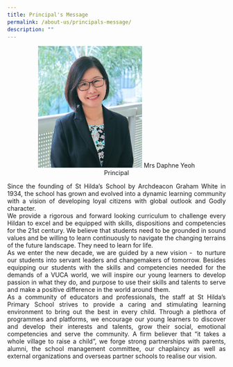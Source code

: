 ```yaml
---
title: Principal's Message
permalink: /about-us/principals-message/
description: ""
---
```

<center><img src="/images/Daphne%20Leong.jpg" style="width:240px;height:280px;">
Mrs Daphne Yeoh<br>
Principal</center>

<div><p style="text-align: justify;">
Since the founding of St Hilda’s School by Archdeacon Graham White in 1934, the school has grown and evolved into a dynamic learning community with a vision of developing loyal citizens with global outlook and Godly character.<br>
We provide a rigorous and forward looking curriculum to challenge every Hildan to excel and be equipped with skills, dispositions and competencies for the 21st century. We believe that students need to be grounded in sound values and be willing to learn continuously to navigate the changing terrains of the future landscape. They need to learn for life.<br>
As we enter the new decade, we are guided by a new vision -  to nurture our students into servant leaders and changemakers of tomorrow. Besides equipping our students with the skills and competencies needed for the demands of a VUCA world, we will inspire our young learners to develop passion in what they do, and purpose to use their skills and talents to serve and make a positive difference in the world around them.<br>
As a community of educators and professionals, the staff at St Hilda’s Primary School strives to provide a caring and stimulating learning environment to bring out the best in every child. Through a plethora of programmes and platforms, we encourage our young learners to discover and develop their interests and talents, grow their social, emotional competencies and serve the community. A firm believer that “it takes a whole village to raise a child”, we forge strong partnerships with parents, alumni, the school management committee, our chaplaincy as well as external organizations and overseas partner schools to realise our vision. <br>
</p></div>